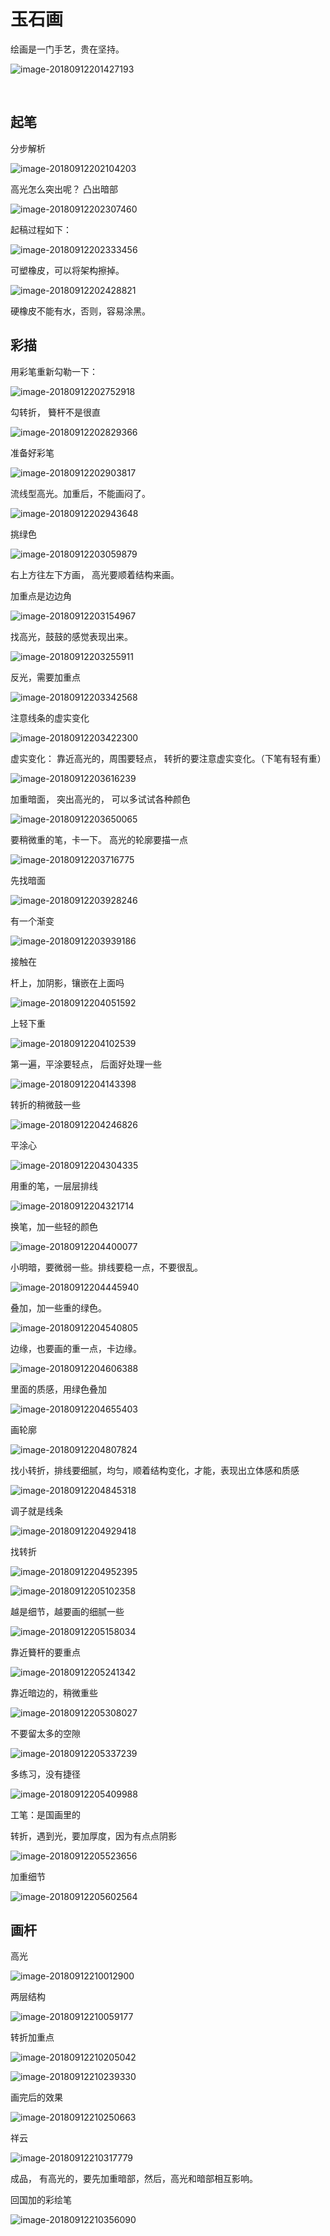 # 玉石画

绘画是一门手艺，贵在坚持。

![image-20180912201427193](image-20180912201427193.png)

<br>

## 起笔

分步解析

![image-20180912202104203](image-20180912202104203.png)

高光怎么突出呢？ 凸出暗部

![image-20180912202307460](image-20180912202307460.png)

起稿过程如下：

![image-20180912202333456](image-20180912202333456.png)

可塑橡皮，可以将架构擦掉。

![image-20180912202428821](image-20180912202428821.png)

硬橡皮不能有水，否则，容易涂黑。

## 彩描

用彩笔重新勾勒一下：

![image-20180912202752918](image-20180912202752918.png)

勾转折， 籫杆不是很直

![image-20180912202829366](image-20180912202829366.png)

准备好彩笔

![image-20180912202903817](image-20180912202903817.png)

流线型高光。加重后，不能画闷了。

![image-20180912202943648](image-20180912202943648.png)

挑绿色

![image-20180912203059879](image-20180912203059879.png)

右上方往左下方画， 高光要顺着结构来画。

加重点是边边角

![image-20180912203154967](image-20180912203154967.png)

找高光，鼓鼓的感觉表现出来。

![image-20180912203255911](image-20180912203255911.png)

反光，需要加重点

![image-20180912203342568](image-20180912203342568.png)

注意线条的虚实变化

![image-20180912203422300](image-20180912203422300.png)

虚实变化： 靠近高光的，周围要轻点， 转折的要注意虚实变化。（下笔有轻有重）

![image-20180912203616239](image-20180912203616239.png)

加重暗面， 突出高光的， 可以多试试各种颜色

![image-20180912203650065](image-20180912203650065.png)

要稍微重的笔，卡一下。 高光的轮廓要描一点

![image-20180912203716775](image-20180912203716775.png)

先找暗面

![image-20180912203928246](image-20180912203928246.png)

有一个渐变

![image-20180912203939186](image-20180912203939186.png)

接触在



杆上，加阴影，镶嵌在上面吗

![image-20180912204051592](image-20180912204051592.png)



上轻下重

![image-20180912204102539](image-20180912204102539.png)

第一遍，平涂要轻点， 后面好处理一些

![image-20180912204143398](image-20180912204143398.png)

转折的稍微鼓一些

![image-20180912204246826](image-20180912204246826.png)

平涂心

![image-20180912204304335](image-20180912204304335.png)

用重的笔，一层层排线

![image-20180912204321714](image-20180912204321714.png)

换笔，加一些轻的颜色

![image-20180912204400077](image-20180912204400077.png)

小明暗，要微弱一些。排线要稳一点，不要很乱。

![image-20180912204445940](image-20180912204445940.png)

叠加，加一些重的绿色。

![image-20180912204540805](image-20180912204540805.png)

边缘，也要画的重一点，卡边缘。

![image-20180912204606388](image-20180912204606388.png)



里面的质感，用绿色叠加

![image-20180912204655403](image-20180912204655403.png)

画轮廓

![image-20180912204807824](image-20180912204807824.png)

找小转折，排线要细腻，均匀，顺着结构变化，才能，表现出立体感和质感

![image-20180912204845318](image-20180912204845318.png)

调子就是线条

![image-20180912204929418](image-20180912204929418.png)

找转折

![image-20180912204952395](image-20180912204952395.png)

![image-20180912205102358](image-20180912205102358.png)

越是细节，越要画的细腻一些

![image-20180912205158034](image-20180912205158034.png)

靠近籫杆的要重点

![image-20180912205241342](image-20180912205241342.png)

靠近暗边的，稍微重些

![image-20180912205308027](image-20180912205308027.png)

不要留太多的空隙

![image-20180912205337239](image-20180912205337239.png)

多练习，没有捷径

![image-20180912205409988](image-20180912205409988.png)

工笔：是国画里的

转折，遇到光，要加厚度，因为有点点阴影

![image-20180912205523656](image-20180912205523656.png)

加重细节

![image-20180912205602564](image-20180912205602564.png)

## 画杆

高光

![image-20180912210012900](image-20180912210012900.png)

两层结构

![image-20180912210059177](image-20180912210059177.png)

转折加重点

![image-20180912210205042](image-20180912210205042.png)

![image-20180912210239330](image-20180912210239330.png)

画完后的效果

![image-20180912210250663](image-20180912210250663.png)

祥云

![image-20180912210317779](image-20180912210317779.png)

成品， 有高光的，要先加重暗部，然后，高光和暗部相互影响。

回国加的彩绘笔

![image-20180912210356090](image-20180912210356090.png)
















